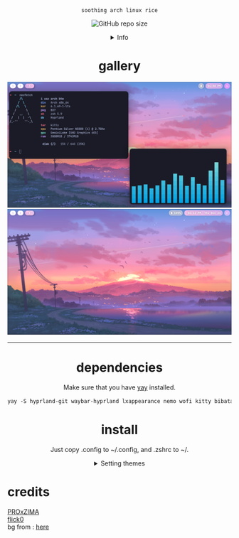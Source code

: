 <div align="justify">
<div align="center">

```
soothing arch linux rice
```

![GitHub repo size](https://img.shields.io/github/repo-size/duckx86/arch-dotfiles)

<details>
<summary>Info</summary>

WM: [Hyprland](https://hyprland.org)<br>
FM: [nemo](https://github.com/linuxmint/nemo)<br>
Launcher: [wofi](https://github.com/uncomfyhalomacro/wofi)<br>
Terminal: [kitty](https://sw.kovidgoyal.net/kitty/)<br>
Shell: [zsh](https://www.zsh.org/) with [ohmyzsh](https://github.com/ohmyzsh/ohmyzsh)<br>
Bar: [waybar](https://github.com/Alexays/Waybar)<br>
Notification: [swaync](https://github.com/ErikReider/SwayNotificationCenter)<br>
</details>

# gallery

![Cava and neofetch](./assets/screenshot0.png)
![Plain](./assets/screenshot1.png)

<hr>

# dependencies

Make sure that you have [yay](https://github.com/Jguer/yay) installed.

```ocaml
yay -S hyprland-git waybar-hyprland lxappearance nemo wofi kitty bibata-cursor-theme catppuccin-gtk-theme-mocha nvim ttf-jetbrains-mono-nerd papirus-icon-theme pavucontrol brightnessctl zsh swaync noto-fonts noto-fonts-cjk noto-fonts-extra
```

# install

Just copy .config to ~/.config, and .zshrc to ~/.

<details>
<summary>Setting themes</summary>
<br>

Open lxappearance, then set the theme (personally I use the sapphire one).
Also set the cursor to Bibata.

Since lxappearance doesn't modify the gtk config, we are going to do it manually.<br>
Open `nvim ~/.config/gtk-3.0/settings.ini`, and change gtk-cursor-theme-name to the one you selected in lxappearance.

**IMPORTANT** also change the gtk configs in /usr/share/gtk-2.0 (and 3.0)
For gtk-3.0 it's settings.ini, gtk-2.0 would be gtkrc.

If your browser (e.g Chromium) isn't respecting your cursor theme, **open ~/.icons/default/index.theme then change the `Inherits` key to the cursor theme you selected in lxappearance.**

</details>
<div align="justify">
<div align="left">

# credits

[PROxZIMA](https://github.com/PROxZIMA/.dotfiles/)<br>
[flick0](https://github.com/flick0/dotfiles/tree/dreamy)<br>
bg from : [here](https://photos.google.com/share/AF1QipOtA42jn_ReuQVv8uVXpWl0PNjhXRw7e_EGUT3m-2wOVUUfDsX1OUvm5c8_GL2gvg/photo/AF1QipNlV9LJZB-c9sMAILaeSaKYI_uYn41thkw9IJaG?key=SUxqZ1BMSVVUdjJjbk1DSzZwZ0VEenpxQk1nM3p3)
